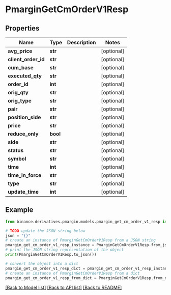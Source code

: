 # PmarginGetCmOrderV1Resp


## Properties

Name | Type | Description | Notes
------------ | ------------- | ------------- | -------------
**avg_price** | **str** |  | [optional] 
**client_order_id** | **str** |  | [optional] 
**cum_base** | **str** |  | [optional] 
**executed_qty** | **str** |  | [optional] 
**order_id** | **int** |  | [optional] 
**orig_qty** | **str** |  | [optional] 
**orig_type** | **str** |  | [optional] 
**pair** | **str** |  | [optional] 
**position_side** | **str** |  | [optional] 
**price** | **str** |  | [optional] 
**reduce_only** | **bool** |  | [optional] 
**side** | **str** |  | [optional] 
**status** | **str** |  | [optional] 
**symbol** | **str** |  | [optional] 
**time** | **int** |  | [optional] 
**time_in_force** | **str** |  | [optional] 
**type** | **str** |  | [optional] 
**update_time** | **int** |  | [optional] 

## Example

```python
from binance.derivatives.pmargin.models.pmargin_get_cm_order_v1_resp import PmarginGetCmOrderV1Resp

# TODO update the JSON string below
json = "{}"
# create an instance of PmarginGetCmOrderV1Resp from a JSON string
pmargin_get_cm_order_v1_resp_instance = PmarginGetCmOrderV1Resp.from_json(json)
# print the JSON string representation of the object
print(PmarginGetCmOrderV1Resp.to_json())

# convert the object into a dict
pmargin_get_cm_order_v1_resp_dict = pmargin_get_cm_order_v1_resp_instance.to_dict()
# create an instance of PmarginGetCmOrderV1Resp from a dict
pmargin_get_cm_order_v1_resp_from_dict = PmarginGetCmOrderV1Resp.from_dict(pmargin_get_cm_order_v1_resp_dict)
```
[[Back to Model list]](../README.md#documentation-for-models) [[Back to API list]](../README.md#documentation-for-api-endpoints) [[Back to README]](../README.md)


